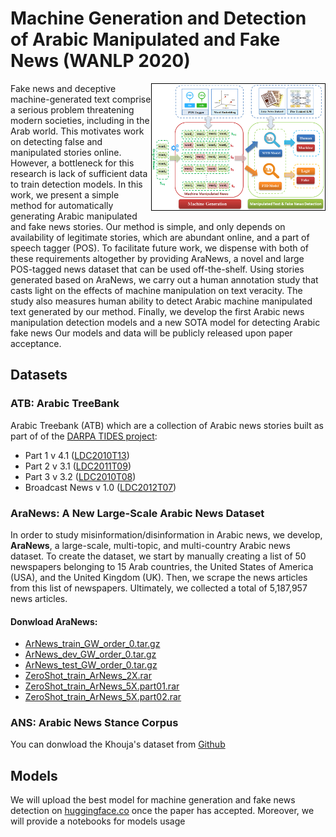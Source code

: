 
# Machine Generation and Detection of Arabic Manipulated and Fake News (WANLP 2020)
<img src="https://github.com/MachineGenration/machine_genration_WANLP2020/blob/master/System_Overview_5.png" width="55%" style="border: 1px solid black;" align="right"/>
Fake news and deceptive machine-generated text comprise a serious problem threatening modern societies, including in the Arab world. This motivates work on detecting false and manipulated stories online. However, a bottleneck for this research is lack of sufficient data to train detection models. In this work, we present a simple method for automatically generating Arabic manipulated and fake news stories. Our method is simple, and only depends on availability of legitimate stories, which are abundant online, and a part of speech tagger (POS). To facilitate future work, we dispense with both of these requirements altogether by providing AraNews, a novel and large POS-tagged news dataset that can be used off-the-shelf. Using stories generated based on AraNews, we carry out a human annotation study that casts light on the effects of machine manipulation on text veracity. The study also measures human ability to detect Arabic machine manipulated text generated by our method. Finally, we develop the first Arabic news manipulation detection models and a new SOTA model for detecting Arabic fake news Our models and data will be publicly released upon paper acceptance.

## Datasets

### ATB: Arabic TreeBank

Arabic Treebank (ATB) which are a collection of Arabic news stories built as part of   of the [DARPA TIDES project](https://www.ldc.upenn.edu/collaborations/past-projects):
 - Part 1 v 4.1 ([LDC2010T13](https://catalog.ldc.upenn.edu/LDC2010T13))
 - Part 2 v 3.1 ([LDC2011T09](https://catalog.ldc.upenn.edu/LDC2011T09))
 - Part 3 v 3.2 ([LDC2010T08](https://catalog.ldc.upenn.edu/LDC2010T08))
 - Broadcast News v 1.0 ([LDC2012T07](https://catalog.ldc.upenn.edu/LDC2012T07))
 
### AraNews: A New Large-Scale Arabic News Dataset

In order to study misinformation/disinformation in Arabic news, we develop, **AraNews**, a large-scale, multi-topic, and  multi-country Arabic news dataset. To create the dataset, we start by manually creating a list of 50 newspapers belonging to 15 Arab countries, the United States of America (USA), and the United Kingdom (UK). Then, we  scrape the news articles from this list of newspapers. Ultimately, we collected a total of  5,187,957 news articles.

#### Donwload AraNews:

  - [ArNews_train_GW_order_0.tar.gz](https://github.com/MachineGenration/machine_genration_WANLP2020/blob/master/ArNews_train_GW_order_0.tar.gz)
  - [ArNews_dev_GW_order_0.tar.gz](https://github.com/MachineGenration/machine_genration_WANLP2020/blob/master/ArNews_dev_GW_order_0.tar.gz)
  - [ArNews_test_GW_order_0.tar.gz](https://github.com/MachineGenration/machine_genration_WANLP2020/blob/master/ArNews_test_GW_order_0.tar.gz)
  - [ZeroShot_train_ArNews_2X.rar](https://github.com/MachineGenration/machine_genration_WANLP2020/blob/master/ZeroShot_train_ArNews_2X.rar)
  - [ZeroShot_train_ArNews_5X.part01.rar](https://github.com/MachineGenration/machine_genration_WANLP2020/blob/master/ZeroShot_train_ArNews_5X.part01.rar)
  - [ZeroShot_train_ArNews_5X.part02.rar](https://github.com/MachineGenration/machine_genration_WANLP2020/blob/master/ZeroShot_train_ArNews_5X.part02.rar)
  
### ANS: Arabic News Stance Corpus 
You can donwload the Khouja's dataset from [Github](https://github.com/latynt/ans)

## Models
We will upload the best model for machine generation and fake news detection on [huggingface.co](https://huggingface.co/models) once the paper has accepted. Moreover, we will provide a notebooks for models usage
